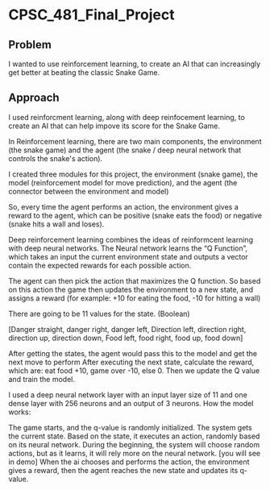 # CPSC_481_Final_Project

## Problem

I wanted to use reinforcement learning, to create an AI that can increasingly get better at beating the classic Snake Game.

## Approach

I used reinforcment learning, along with deep reinfocement learning, to create an AI that can help impove its score for the Snake Game.

In Reinforcement learning, there are two main components, the environment (the snake game) and the agent (the snake / deep neural network that controls the snake's action).

I created three modules for this project, the environment (snake game), the model (reinforcement model for move prediction), and the agent (the connector between the environment and model)

So, every time the agent performs an action, the environment gives a reward to the agent, which can be positive (snake eats the food) or negative (snake hits a wall and loses).

Deep reinforcement learning combines the ideas of reinformcent learning with deep neural networks.
The Neural network learns the “Q Function”, which takes an input the current environment state and outputs a vector contain the expected rewards for each possible action. 

The agent can then pick the action that maximizes the Q function. So based on this action the game then updates the environment to a new state, and assigns a reward (for example: +10 for eating the food, -10 for hitting a wall)

There are going to be 11 values for the state. (Boolean)

[Danger straight, danger right, danger left,
Direction left, direction right, direction up, direction down,
Food left, food right, food up, food down]

After getting the states, the agent would pass this to the model and get the next move to perform
After executing the next state, calculate the reward, which are: eat food +10, game over -10, else 0.
Then we update the Q value and train the model.

I used a deep neural network layer with an input layer size of 11 and one dense layer with 256 neurons and an output of 3 neurons.
How the model works:

The game starts, and the q-value is randomly initialized.
The system gets the current state.
Based on the state, it executes an action, randomly based on its neural network. During the beginning, the system will choose random actions, but as it learns, it will rely more on the neural network. [you will see in demo]
When the ai chooses and performs the action, the environment gives a reward, then the agent reaches the new state and updates its q-value.





